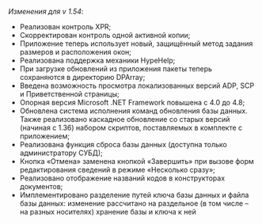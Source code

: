 _Изменения для v 1.54_:
- Реализован контроль XPR;
- Скорректирован контроль одной активной копии;
- Приложение теперь использует новый, защищённый метод задания размеров и расположения окон;
- Реализована поддержка механики HypeHelp;
- При загрузке обновлений из приложения пакеты теперь сохраняются в директорию DPArray;
- Введена возможность просмотра локализованных версий ADP, SCP и Приветственной страницы;
- Опорная версия Microsoft .NET Framework повышена с 4.0 до 4.8;
- Обновлена система исполнения команд обновления базы данных. Также реализовано каскадное обновление со старых версий (начиная с 1.36) набором скриптов, поставляемых в комплекте с приложением;
- Реализована функция сброса базы данных (доступна только администратору СУБД);
- Кнопка «Отмена» заменена кнопкой «Завершить» при вызове форм редактирования сведений в режиме «Несколько сразу»;
- Реализовано отображение названий кодов в конструкторах документов;
- Имплементировано разделение путей ключа базы данных и файла базы данных: изменение рассчитано на раздельное (в том числе – на разных носителях) хранение базы и ключа к ней
